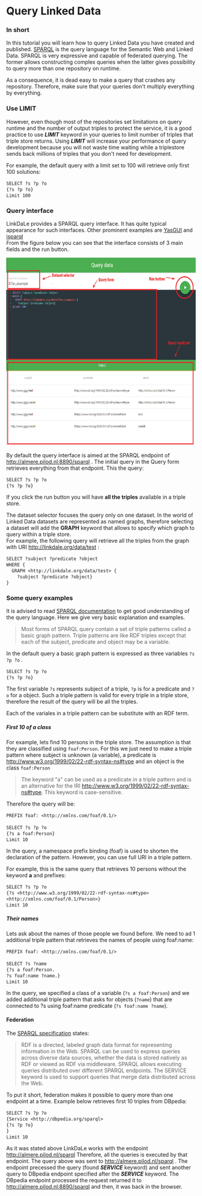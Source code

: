 Query Linked Data
======

### In short
In this tutorial you will learn how to query Linked Data you have created and published. 
[SPARQL](https://www.w3.org/TR/sparql11-query/) is the query language for the Semantic Web and Linked Data. 
SPARQL is very expressive and capable of federated querying. The former allows constructing complex queries when 
the latter gives possibility to query more than one repository on runtime. 

As a consequence, it is dead easy to make a query that crashes any repository. Therefore, make sure that your queries don't multiply everything by everything. 


### Use LIMIT
However, even though most of the repositories set limitations on query runtime and the number 
of output triples to protect the service, it is a good practice to use ***LIMIT*** keyword in your queries to limit number of triples that triple store returns.
Using ***LIMIT*** will increase your performance of query development because you 
will not waste time waiting while a triplestore sends back millions of triples that you don't 
need for development.  

For example, the default query with a limit set to 100 will retrieve only first 100 solutions:


```
SELECT ?s ?p ?o 
{?s ?p ?o}
Limit 100

```


### Query interface
LinkDaLe provides a SPARQL query interface. It has quite typical appearance for such interfaces. 
Other prominent examples are [YasGUI](http://yasgui.org/) and [isparql](https://www.openlinksw.com/isparql/)  
From the figure below you can see that the interface consists of 3 main fields and the run button.

 <img src="/images/query_interface.png" height="500" title="Query interface of LInkDaLe"/>
 
By default the query interface is aimed at the SPARQL endpoint of <http://almere.pilod.nl:8890/sparql> . 
The initial query in the Query form retrieves everything from that endpoint. 
This the query:

```
SELECT ?s ?p ?o 
{?s ?p ?o}

```

If you click the run button you will have **all the triples** available in a triple store. 

The dataset selector focuses the query only on one dataset. 
In the world of Linked Data datasets are represented as named graphs, 
therefore selecting a dataset will add the **GRAPH** keyword that allows to specify which graph to query within a triple store.  
For example, the following query will retrieve all the triples from the graph with URI 
<http://linkdale.org/data/test> :

```
SELECT ?subject ?predicate ?object 
WHERE { 
  GRAPH <http://linkdale.org/data/test> {
    ?subject ?predicate ?object}
}

```
### Some query examples

It is advised to read [SPARQL documentation](https://www.w3.org/TR/sparql11-query/) to get good understanding of the query language.
Here we give very basic explanation and examples.

> Most forms of SPARQL query contain a set of triple patterns called a basic graph pattern. 
Triple patterns are like RDF triples except that each of the subject, predicate and object 
may be a variable. 


In the default query a basic graph pattern is expressed as three variables  `?s ?p ?o` . 

```
SELECT ?s ?p ?o 
{?s ?p ?o}
```

The first variable `?s` represents subject of a triple, `?p` is for a predicate and `?o` for a object.
Such a triple pattern is valid for every triple in a triple store, therefore the result of the 
query will be all the triples.  

Each of the variales in a triple pattern can be substitute with an RDF term. 

##### First 10 of a class
For example, lets find 10 persons in the triple store. 
The assumption is that they are classified using `foaf:Person`.
For this we just need to make a triple pattern where subject is unknown (a variable), 
a predicate is <http://www.w3.org/1999/02/22-rdf-syntax-ns#type>  and an object is the class `foaf:Person`

>The keyword "a" can be used as a predicate in a triple pattern and is an alternative for the IRI  <http://www.w3.org/1999/02/22-rdf-syntax-ns#type>. This keyword is case-sensitive.

Therefore the query will be:

```
PREFIX foaf: <http://xmlns.com/foaf/0.1/>

SELECT ?s ?p ?o 
{?s a foaf:Person}
Limit 10
```
In the query, a namespace prefix binding (foaf) is used to shorten the declaration of the pattern. 
However, you can use full URI in a triple pattern.

For example, this is the same query that retrieves 10 persons without the keyword **a** and prefixes:

```
SELECT ?s ?p ?o 
{?s <http://www.w3.org/1999/02/22-rdf-syntax-ns#type>  <http://xmlns.com/foaf/0.1/Person>}
Limit 10
```

##### Their names

Lets ask about the names of those people we found before. We need to ad 1 additional triple pattern that retrieves the names of people using foaf:name:

```
PREFIX foaf: <http://xmlns.com/foaf/0.1/>

SELECT ?s ?name 
{?s a foaf:Person.
?s foaf:name ?name.}
Limit 10
```
In the query, we specified a class of a variable (`?s a foaf:Person`) and we added additional triple pattern 
that asks for objects (`?name`) that are connected to ?s using foaf:name predicate (`?s foaf:name ?name`).



#### Federation

The [SPARQL specification](https://www.w3.org/TR/2013/REC-sparql11-federated-query-20130321/) states:

>RDF is a directed, labeled graph data format for representing information in the Web. 
>SPARQL can be used to express queries across diverse data sources, whether the data is stored 
natively as RDF or viewed as RDF via middleware. 
SPARQL allows executing queries distributed over different SPARQL endpoints. 
The SERVICE keyword is used to support queries that merge data distributed across the Web.

To put it short, federation makes it possible to query more than one endpoint at a time.
Example below retrieves first 10 triples from DBpedia:

```
SELECT ?s ?p ?o 
{Service <http://dbpedia.org/sparql>
{?s ?p ?o}
}
Limit 10
```

As it was stated above LinkDaLe works with the endpoint <http://almere.pilod.nl/sparql>
Therefore, all the queries is executed by that endpoint. The query above was sent
 to <http://almere.pilod.nl/sparql> . The endpoint precessed the query (found ***SERVICE*** keyword) and 
 sent another query to DBpedia endpoint specified after the ***SERVICE*** keyword. The DBpedia endpoint processed the request returned it to <http://almere.pilod.nl:8890/sparql> and then, it was back in the browser.  
